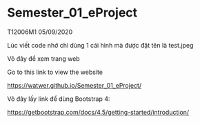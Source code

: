 # Semester_01_eProject
T12006M1  05/09/2020

Lúc viết code nhớ chỉ dùng 1 cái hình mà được đặt tên là test.jpeg




Vô đây để xem trang web

Go to this link to view the website

https://watwer.github.io/Semester_01_eProject/



Vô đây lấy link để dùng Bootstrap 4:

https://getbootstrap.com/docs/4.5/getting-started/introduction/
